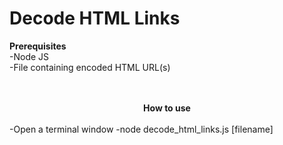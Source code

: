 # Decode HTML Links
<p>
<b>Prerequisites</b>
<br>
-Node JS
<br>
-File containing encoded HTML URL(s)
<br>
<br><br>
<center><b>How to use </b></center>

<br>
-Open a terminal window
-node decode_html_links.js [filename]
